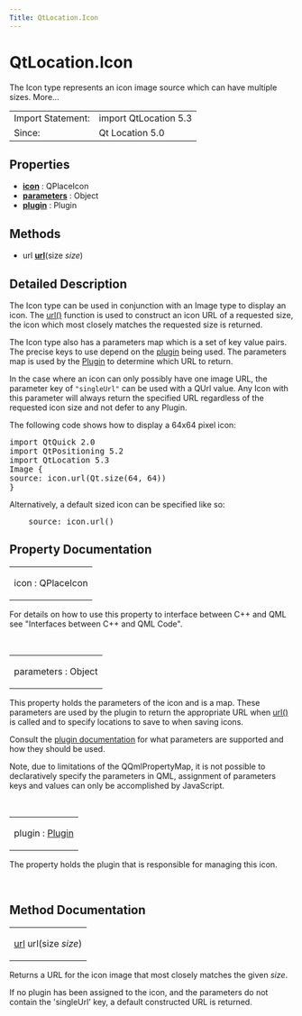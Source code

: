 ```yaml
---
Title: QtLocation.Icon
---
```


# QtLocation.Icon

<span class="subtitle"></span>
<!-- $$$Icon-brief -->
<p>The Icon type represents an icon image source which can have multiple sizes. More...</p>
<!-- @@@Icon -->
<table class="alignedsummary">
<tr><td class="memItemLeft rightAlign topAlign"> Import Statement:</td><td class="memItemRight bottomAlign"> import QtLocation 5.3</td></tr><tr><td class="memItemLeft rightAlign topAlign"> Since:</td><td class="memItemRight bottomAlign">  Qt Location 5.0</td></tr></table><ul>
</ul>
<h2 id="properties">Properties</h2>
<ul>
<li class="fn"><b><b><a href="..//QtLocation.Icon.md#icon-prop">icon</a></b></b> : QPlaceIcon</li>
<li class="fn"><b><b><a href="..//QtLocation.Icon.md#parameters-prop">parameters</a></b></b> : Object</li>
<li class="fn"><b><b><a href="..//QtLocation.Icon.md#plugin-prop">plugin</a></b></b> : Plugin</li>
</ul>
<h2 id="methods">Methods</h2>
<ul>
<li class="fn">url <b><b><a href="..//QtLocation.Icon.md#url-method">url</a></b></b>(size <i>size</i>)</li>
</ul>
<!-- $$$Icon-description -->
<h2 id="details">Detailed Description</h2>
</p>
<p>The Icon type can be used in conjunction with an Image type to display an icon. The <a href="..//QtLocation.Icon.md#url-method">url()</a> function is used to construct an icon URL of a requested size, the icon which most closely matches the requested size is returned.</p>
<p>The Icon type also has a parameters map which is a set of key value pairs. The precise keys to use depend on the <a href="..//QtLocation.qtlocation-index.md#plugin-references-and-parameters">plugin</a> being used. The parameters map is used by the <a href="..//QtLocation.location-places-qml.md#plugin">Plugin</a> to determine which URL to return.</p>
<p>In the case where an icon can only possibly have one image URL, the parameter key of <code>&quot;singleUrl&quot;</code> can be used with a QUrl value. Any Icon with this parameter will always return the specified URL regardless of the requested icon size and not defer to any Plugin.</p>
<p>The following code shows how to display a 64x64 pixel icon:</p>
<pre class="qml">import QtQuick 2.0
import QtPositioning 5.2
import QtLocation 5.3
<span class="type">Image</span> {
<span class="name">source</span>: <span class="name">icon</span>.<span class="name">url</span>(<span class="name">Qt</span>.<span class="name">size</span>(<span class="number">64</span>, <span class="number">64</span>))
}</pre>
<p>Alternatively, a default sized icon can be specified like so:</p>
<pre class="qml">    <span class="name">source</span>: <span class="name">icon</span>.<span class="name">url</span>()</pre>
<!-- @@@Icon -->
<h2>Property Documentation</h2>
<!-- $$$icon -->
<table class="qmlname"><tr valign="top" id="icon-prop"><td class="tblQmlPropNode"><p><span class="name">icon</span> : <span class="type">QPlaceIcon</span></p></td></tr></table><p>For details on how to use this property to interface between C++ and QML see &quot;Interfaces between C++ and QML Code&quot;.</p>
<!-- @@@icon -->
<br/>
<!-- $$$parameters -->
<table class="qmlname"><tr valign="top" id="parameters-prop"><td class="tblQmlPropNode"><p><span class="name">parameters</span> : <span class="type">Object</span></p></td></tr></table><p>This property holds the parameters of the icon and is a map. These parameters are used by the plugin to return the appropriate URL when <a href="..//QtLocation.Icon.md#url-method">url()</a> is called and to specify locations to save to when saving icons.</p>
<p>Consult the <a href="..//QtLocation.qtlocation-index.md#plugin-references-and-parameters">plugin documentation</a> for what parameters are supported and how they should be used.</p>
<p>Note, due to limitations of the QQmlPropertyMap, it is not possible to declaratively specify the parameters in QML, assignment of parameters keys and values can only be accomplished by JavaScript.</p>
<!-- @@@parameters -->
<br/>
<!-- $$$plugin -->
<table class="qmlname"><tr valign="top" id="plugin-prop"><td class="tblQmlPropNode"><p><span class="name">plugin</span> : <span class="type"><a href="..//QtLocation.Plugin.md">Plugin</a></span></p></td></tr></table><p>The property holds the plugin that is responsible for managing this icon.</p>
<!-- @@@plugin -->
<br/>
<h2>Method Documentation</h2>
<!-- $$$url -->
<table class="qmlname"><tr valign="top" id="url-method"><td class="tblQmlFuncNode"><p><span class="type"><a href="..//QtLocation.Icon.md#url-method">url</a></span> <span class="name">url</span>(<span class="type">size</span><i> size</i>)</p></td></tr></table><p>Returns a URL for the icon image that most closely matches the given <i>size</i>.</p>
<p>If no plugin has been assigned to the icon, and the parameters do not contain the 'singleUrl' key, a default constructed URL is returned.</p>
<!-- @@@url -->
<br/>
